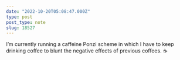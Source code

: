 ```yaml
---
date: "2022-10-20T05:08:47.000Z"
type: post 
post_type: note
slug: 18527
---
```

I’m currently running a caffeine Ponzi scheme in which I have to keep drinking coffee to blunt the negative effects of previous coffees. ☕️
